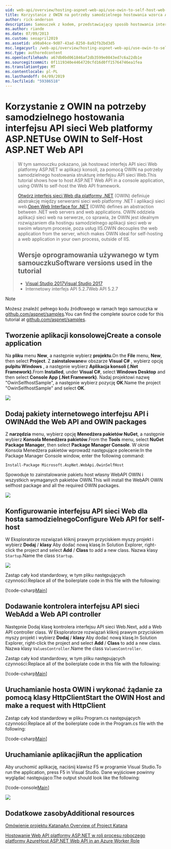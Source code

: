 ```yaml
---
uid: web-api/overview/hosting-aspnet-web-api/use-owin-to-self-host-web-api
title: Korzystanie z OWIN na potrzeby samodzielnego hostowania wzorca ASP.NET Web API — ASP.NET 4.x
author: rick-anderson
description: Samouczek z kodem, przedstawiający sposób hostowania interfejsu API sieci Web platformy ASP.NET w aplikacji konsoli.
ms.author: riande
ms.date: 07/09/2013
ms.custom: seoapril2019
ms.assetid: a90a04ce-9d07-43ad-8250-8a92fb2bd3d5
msc.legacyurl: /web-api/overview/hosting-aspnet-web-api/use-owin-to-self-host-web-api
msc.type: authoredcontent
ms.openlocfilehash: a67db0bd061846af2db3599e0843ed7c6a22db1e
ms.sourcegitcommit: 0f1119340e4464720cfd16d0ff15764746ea1fea
ms.translationtype: MT
ms.contentlocale: pl-PL
ms.lasthandoff: 04/09/2019
ms.locfileid: "59386518"
---
```

# <a name="use-owin-to-self-host-aspnet-web-api"></a><span data-ttu-id="65e76-103">Korzystanie z OWIN na potrzeby samodzielnego hostowania interfejsu API sieci Web platformy ASP.NET</span><span class="sxs-lookup"><span data-stu-id="65e76-103">Use OWIN to Self-Host ASP.NET Web API</span></span> 


> <span data-ttu-id="65e76-104">W tym samouczku pokazano, jak hostować interfejs API sieci Web platformy ASP.NET w aplikacji konsoli, za pomocą OWIN na potrzeby samodzielnego hostowania strukturę interfejsu API sieci Web.</span><span class="sxs-lookup"><span data-stu-id="65e76-104">This tutorial shows how to host ASP.NET Web API in a console application, using OWIN to self-host the Web API framework.</span></span>
>
> <span data-ttu-id="65e76-105">[Otwórz interfejs sieci Web dla platformy .NET](http://owin.org) (OWIN) definiuje abstrakcję między serwerami sieci web platformy .NET i aplikacji sieci web.</span><span class="sxs-lookup"><span data-stu-id="65e76-105">[Open Web Interface for .NET](http://owin.org) (OWIN) defines an abstraction between .NET web servers and web applications.</span></span> <span data-ttu-id="65e76-106">OWIN oddziela aplikacji sieci web na serwerze, co sprawia, że OWIN jest idealnym rozwiązaniem dla hostingu samodzielnego aplikacji sieci web w swoim własnym procesie, poza usług IIS.</span><span class="sxs-lookup"><span data-stu-id="65e76-106">OWIN decouples the web application from the server, which makes OWIN ideal for self-hosting a web application in your own process, outside of IIS.</span></span>
>
> ## <a name="software-versions-used-in-the-tutorial"></a><span data-ttu-id="65e76-107">Wersje oprogramowania używanego w tym samouczku</span><span class="sxs-lookup"><span data-stu-id="65e76-107">Software versions used in the tutorial</span></span>
>
>
> - [<span data-ttu-id="65e76-108">Visual Studio 2017</span><span class="sxs-lookup"><span data-stu-id="65e76-108">Visual Studio 2017</span></span>](https://visualstudio.microsoft.com/downloads/) 
> - <span data-ttu-id="65e76-109">Internetowy interfejs API 5.2.7</span><span class="sxs-lookup"><span data-stu-id="65e76-109">Web API 5.2.7</span></span>


> [!NOTE]
> <span data-ttu-id="65e76-110">Możesz znaleźć pełnego kodu źródłowego w ramach tego samouczka w [github.com/aspnet/samples](https://github.com/aspnet/samples/tree/master/samples/aspnet/WebApi/OwinSelfhostSample).</span><span class="sxs-lookup"><span data-stu-id="65e76-110">You can find the complete source code for this tutorial at [github.com/aspnet/samples](https://github.com/aspnet/samples/tree/master/samples/aspnet/WebApi/OwinSelfhostSample).</span></span>


## <a name="create-a-console-application"></a><span data-ttu-id="65e76-111">Tworzenie aplikacji konsolowej</span><span class="sxs-lookup"><span data-stu-id="65e76-111">Create a console application</span></span>

<span data-ttu-id="65e76-112">Na **pliku** menu **New**, a następnie wybierz **projektu**.</span><span class="sxs-lookup"><span data-stu-id="65e76-112">On the **File** menu,  **New**, then select **Project**.</span></span> <span data-ttu-id="65e76-113">Z **zainstalowane**w obszarze **Visual C#** , wybierz opcję **pulpitu Windows** , a następnie wybierz **Aplikacja konsoli (.Net Framework)**.</span><span class="sxs-lookup"><span data-stu-id="65e76-113">From **Installed**, under **Visual C#**, select **Windows Desktop** and then select **Console App (.Net Framework)**.</span></span> <span data-ttu-id="65e76-114">Nadaj projektowi nazwę "OwinSelfhostSample", a następnie wybierz pozycję **OK**.</span><span class="sxs-lookup"><span data-stu-id="65e76-114">Name the project "OwinSelfhostSample" and select **OK**.</span></span>

[![](use-owin-to-self-host-web-api/_static/image7.png)](use-owin-to-self-host-web-api/_static/image7.png)

## <a name="add-the-web-api-and-owin-packages"></a><span data-ttu-id="65e76-115">Dodaj pakiety internetowego interfejsu API i OWIN</span><span class="sxs-lookup"><span data-stu-id="65e76-115">Add the Web API and OWIN packages</span></span>

<span data-ttu-id="65e76-116">Z **narzędzia** menu, wybierz opcję **Menedżera pakietów NuGet**, a następnie wybierz **Konsola Menedżera pakietów**.</span><span class="sxs-lookup"><span data-stu-id="65e76-116">From the **Tools** menu, select **NuGet Package Manager**, then select **Package Manager Console**.</span></span> <span data-ttu-id="65e76-117">W oknie Konsola Menedżera pakietów wprowadź następujące polecenie:</span><span class="sxs-lookup"><span data-stu-id="65e76-117">In the Package Manager Console window, enter the following command:</span></span>

`Install-Package Microsoft.AspNet.WebApi.OwinSelfHost`

<span data-ttu-id="65e76-118">Spowoduje to zainstalowanie pakietu host własny WebAPI OWIN i wszystkich wymaganych pakietów OWIN.</span><span class="sxs-lookup"><span data-stu-id="65e76-118">This will install the WebAPI OWIN selfhost package and all the required OWIN packages.</span></span>

[![](use-owin-to-self-host-web-api/_static/image4.png)](use-owin-to-self-host-web-api/_static/image3.png)

## <a name="configure-web-api-for-self-host"></a><span data-ttu-id="65e76-119">Konfigurowanie interfejsu API sieci Web dla hosta samodzielnego</span><span class="sxs-lookup"><span data-stu-id="65e76-119">Configure Web API for self-host</span></span>

<span data-ttu-id="65e76-120">W Eksploratorze rozwiązań kliknij prawym przyciskiem myszy projekt i wybierz **Dodaj** / **klasy** Aby dodać nową klasę.</span><span class="sxs-lookup"><span data-stu-id="65e76-120">In Solution Explorer, right-click the project and select **Add** / **Class** to add a new class.</span></span> <span data-ttu-id="65e76-121">Nazwa klasy `Startup`.</span><span class="sxs-lookup"><span data-stu-id="65e76-121">Name the class `Startup`.</span></span>

![](use-owin-to-self-host-web-api/_static/image5.png)

<span data-ttu-id="65e76-122">Zastąp cały kod standardowy, w tym pliku następujących czynności:</span><span class="sxs-lookup"><span data-stu-id="65e76-122">Replace all of the boilerplate code in this file with the following:</span></span>

[!code-csharp[Main](use-owin-to-self-host-web-api/samples/sample1.cs)]

## <a name="add-a-web-api-controller"></a><span data-ttu-id="65e76-123">Dodawanie kontrolera interfejsu API sieci Web</span><span class="sxs-lookup"><span data-stu-id="65e76-123">Add a Web API controller</span></span>

<span data-ttu-id="65e76-124">Następnie Dodaj klasę kontrolera interfejsu API sieci Web.</span><span class="sxs-lookup"><span data-stu-id="65e76-124">Next, add a Web API controller class.</span></span> <span data-ttu-id="65e76-125">W Eksploratorze rozwiązań kliknij prawym przyciskiem myszy projekt i wybierz **Dodaj** / **klasy** Aby dodać nową klasę.</span><span class="sxs-lookup"><span data-stu-id="65e76-125">In Solution Explorer, right-click the project and select **Add** / **Class** to add a new class.</span></span> <span data-ttu-id="65e76-126">Nazwa klasy `ValuesController`.</span><span class="sxs-lookup"><span data-stu-id="65e76-126">Name the class `ValuesController`.</span></span>

<span data-ttu-id="65e76-127">Zastąp cały kod standardowy, w tym pliku następujących czynności:</span><span class="sxs-lookup"><span data-stu-id="65e76-127">Replace all of the boilerplate code in this file with the following:</span></span>

[!code-csharp[Main](use-owin-to-self-host-web-api/samples/sample2.cs)]

## <a name="start-the-owin-host-and-make-a-request-with-httpclient"></a><span data-ttu-id="65e76-128">Uruchamianie hosta OWIN i wykonać żądanie za pomocą klasy HttpClient</span><span class="sxs-lookup"><span data-stu-id="65e76-128">Start the OWIN Host and make a request with HttpClient</span></span>

<span data-ttu-id="65e76-129">Zastąp cały kod standardowy w pliku Program.cs następujących czynności:</span><span class="sxs-lookup"><span data-stu-id="65e76-129">Replace all of the boilerplate code in the Program.cs file with the following:</span></span>

[!code-csharp[Main](use-owin-to-self-host-web-api/samples/sample3.cs)]

## <a name="run-the-application"></a><span data-ttu-id="65e76-130">Uruchamianie aplikacji</span><span class="sxs-lookup"><span data-stu-id="65e76-130">Run the application</span></span>

<span data-ttu-id="65e76-131">Aby uruchomić aplikację, naciśnij klawisz F5 w programie Visual Studio.</span><span class="sxs-lookup"><span data-stu-id="65e76-131">To run the application, press F5 in Visual Studio.</span></span> <span data-ttu-id="65e76-132">Dane wyjściowe powinny wyglądać następująco:</span><span class="sxs-lookup"><span data-stu-id="65e76-132">The output should look like the following:</span></span>

[!code-console[Main](use-owin-to-self-host-web-api/samples/sample4.cmd)]

![](use-owin-to-self-host-web-api/_static/image6.png)

## <a name="additional-resources"></a><span data-ttu-id="65e76-133">Dodatkowe zasoby</span><span class="sxs-lookup"><span data-stu-id="65e76-133">Additional resources</span></span>

[<span data-ttu-id="65e76-134">Omówienie projektu Katana</span><span class="sxs-lookup"><span data-stu-id="65e76-134">An Overview of Project Katana</span></span>](../../../aspnet/overview/owin-and-katana/an-overview-of-project-katana.md)

[<span data-ttu-id="65e76-135">Hostowanie Web API platformy ASP.NET w roli procesu roboczego platformy Azure</span><span class="sxs-lookup"><span data-stu-id="65e76-135">Host ASP.NET Web API in an Azure Worker Role</span></span>](host-aspnet-web-api-in-an-azure-worker-role.md)
